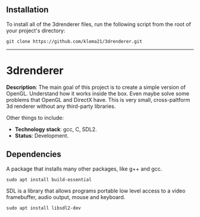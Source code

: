 ## Installation

To install all of the 3drenderer files, run the following script from the root of your project's directory:

```
git clone https://github.com/klema21/3drenderer.git
```

----

# 3drenderer

**Description**: The main goal of this project is to create a simple version of OpenGL.
Understand how it works inside the box. Even maybe solve some problems that OpenGL and DirectX have.
This is very small, cross-paltform 3d renderer without any third-party libraries.

Other things to include:

  - **Technology stack**: gcc, C, SDL2.
  - **Status**:  Development.


## Dependencies

A package that installs many other packages, like g++ and gcc.
```
sudo apt install build-essential
```
SDL is a library that allows programs portable low level access to a video framebuffer, audio output, mouse and keyboard.
```
sudo apt install libsdl2-dev
```
